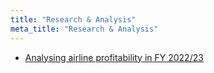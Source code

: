 ```yaml
---
title: "Research & Analysis"
meta_title: "Research & Analysis"
---
```



- [Analysing airline profitability in FY 2022/23](https://nbviewer.org/github/darrendube/airline-profitability-analysis/blob/main/notebook.ipynb)
